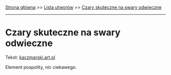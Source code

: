 [Strona główna](../index.md) >> [Lista utworów](../list.md) >> [Czary skuteczne na swary odwieczne](105.md)

---

# Czary skuteczne na swary odwieczne

Tekst: [kaczmarski.art.pl](https://www.kaczmarski.art.pl/tworczosc/wiersze/czary-skuteczne-na-swary-odwieczne/)

Element pospolity, nic ciekawego.
